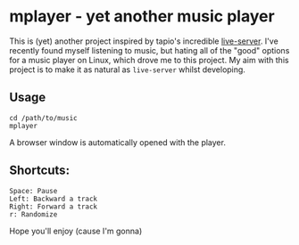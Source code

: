 # mplayer - yet another music player
This is (yet) another project inspired by tapio's incredible [live-server](https://github.com/tapio/live-server). I've recently found myself listening to music, but hating all of the "good" options for a music player on Linux, which drove me to this project. My aim with this project is to make it as natural as `live-server` whilst developing.

## Usage
	cd /path/to/music
	mplayer

A browser window is automatically opened with the player. 

## Shortcuts:
	Space: Pause
	Left: Backward a track
	Right: Forward a track
	r: Randomize

Hope you'll enjoy (cause I'm gonna)
